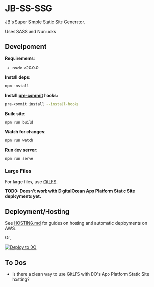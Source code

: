 # JB-SS-SSG

JB's Super Simple Static Site Generator.

Uses SASS and Nunjucks

## Develpoment

**Requirements**:

- node v20.0.0

**Install deps:**

```bash
npm install
```

**Install [pre-commit](https://pre-commit.com/) hooks:**

```bash
pre-commit install --install-hooks
```

**Build site**:

```bash
npm run build
```

**Watch for changes**:

```bash
npm run watch
```

**Run dev server**:

```bash
npm run serve
```

### Large Files

For large files, use [GitLFS](https://git-lfs.com/).

**TODO: Doesn't work with DigitalOcean App Platform Static Site deployments yet.**

## Deployment/Hosting

See [HOSTING.md](./HOSTING.md) for guides on hosting and automatic deployments on AWS.

Or,

[![Deploy to DO](https://www.deploytodo.com/do-btn-blue.svg)](https://cloud.digitalocean.com/apps/new?repo=https://github.com/berksonj/jb-ss-ssg/tree/master)



## To Dos

- Is there a clean way to use GitLFS with DO's App Platform Static Site hosting?
